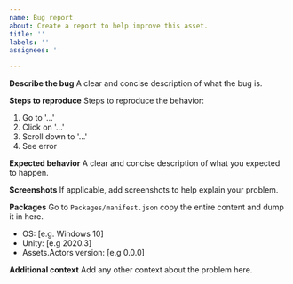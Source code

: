 ```yaml
---
name: Bug report
about: Create a report to help improve this asset.
title: ''
labels: ''
assignees: ''

---
```


**Describe the bug**
A clear and concise description of what the bug is.

**Steps to reproduce**
Steps to reproduce the behavior:
1. Go to '...'
2. Click on '...'
3. Scroll down to '...'
4. See error

**Expected behavior**
A clear and concise description of what you expected to happen.

**Screenshots**
If applicable, add screenshots to help explain your problem.

**Packages**
Go to `Packages/manifest.json` copy the entire content and dump it in here.

- OS: [e.g. Windows 10]
- Unity: [e.g 2020.3]
- Assets.Actors version: [e.g 0.0.0]

**Additional context**
Add any other context about the problem here.